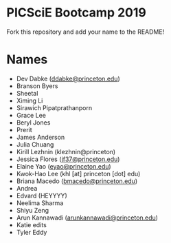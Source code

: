 # PICSciE Bootcamp 2019
Fork this repository and add your name to the README!

# Names
 - Dev Dabke (ddabke@princeton.edu)
 - Branson Byers
 - Sheetal
 - Ximing Li
 - Sirawich Pipatprathanporn
 - Grace Lee
 - Beryl Jones
 - Prerit
 - James Anderson
 - Julia Chuang
 - Kirill Lezhnin (klezhnin@princeton)
 - Jessica Flores (jf37@princeton.edu)
 - Elaine Yao (eyao@princeton.edu)
 - Kwok-Hao Lee (khl [at] princeton [dot] edu)
 - Briana Macedo (bmacedo@princeton.edu)
 - Andrea
 - Edvard (HEYYYY)
 - Neelima Sharma
 - Shiyu Zeng
 - Arun Kannawadi (arunkannawadi@princeton.edu)
 - Katie edits
 - Tyler Eddy
